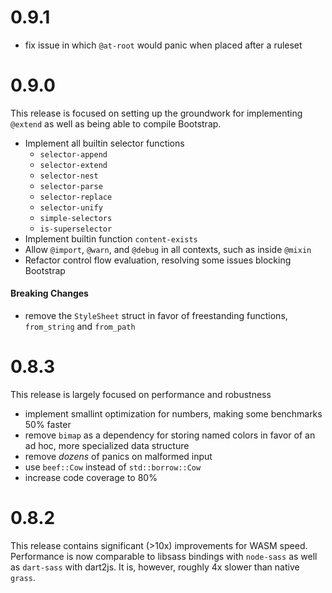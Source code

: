 # 0.9.1
 - fix issue in which `@at-root` would panic when placed after a ruleset

# 0.9.0

This release is focused on setting up the groundwork for implementing `@extend` as well
as being able to compile Bootstrap.
 - Implement all builtin selector functions
   - `selector-append`
   - `selector-extend`
   - `selector-nest`
   - `selector-parse`
   - `selector-replace`
   - `selector-unify`
   - `simple-selectors`
   - `is-superselector`
 - Implement builtin function `content-exists`
 - Allow `@import`, `@warn`, and `@debug` in all contexts, such as inside `@mixin`
 - Refactor control flow evaluation, resolving some issues blocking Bootstrap

#### Breaking Changes
 - remove the `StyleSheet` struct in favor of freestanding functions, `from_string` and `from_path`

# 0.8.3

This release is largely focused on performance and robustness
 - implement smallint optimization for numbers, making some benchmarks 50% faster
 - remove `bimap` as a dependency for storing named colors in favor of an ad hoc, more specialized data structure
 - remove *dozens* of panics on malformed input
 - use `beef::Cow` instead of `std::borrow::Cow`
 - increase code coverage to 80%


# 0.8.2

This release contains significant (>10x) improvements for WASM speed.
Performance is now comparable to libsass bindings with `node-sass` as
well as `dart-sass` with dart2js. It is, however, roughly 4x slower than
native `grass`.
